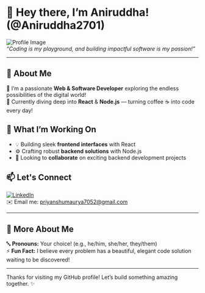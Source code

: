 # 👋 Hey there, I’m **Aniruddha**! (@Aniruddha2701)  

![Profile Image](path_to_your_image.jpg)  
*“Coding is my playground, and building impactful software is my passion!”*

---

## 🚀 About Me  
🌟 I’m a passionate **Web & Software Developer** exploring the endless possibilities of the digital world!  
👀 Currently diving deep into **React** & **Node.js** — turning coffee ☕ into code every day!  

## 🔧 What I’m Working On  
- 💡 Building sleek **frontend interfaces** with React  
- ⚙️ Crafting robust **backend solutions** with Node.js  
- 🤝 Looking to **collaborate** on exciting backend development projects

## 📫 Let's Connect  
[![LinkedIn](https://img.shields.io/badge/LinkedIn-blue?style=for-the-badge&logo=linkedin&logoColor=white)](https://www.linkedin.com/in/aniruddha-99a56531a)  
✉️ Email me: priyanshumaurya7052@gmail.com  

---

## 📝 More About Me  
🔤 **Pronouns:** Your choice! (e.g., he/him, she/her, they/them)  
⚡ **Fun Fact:** I believe every problem has a beautiful, elegant code solution waiting to be discovered!  

---

Thanks for visiting my GitHub profile! Let’s build something amazing together. ✨  
